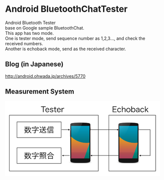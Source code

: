 Android BluetoothChatTester
==========================

Android Bluetooth Tester<br>
base on Google sample BluetoothChat.<br>
This app has two mode.<br>
One is tester mode, send sequence number as 1,2,3..., and check the received numbers.<br>
Another is echoback mode, send as the received character.<br>

## Blog (in Japanese)
http://android.ohwada.jp/archives/5770

## Measurement System
![system](https://raw.githubusercontent.com/ohwada/Android_BluetoothChatTester/master/docs/system.png)
